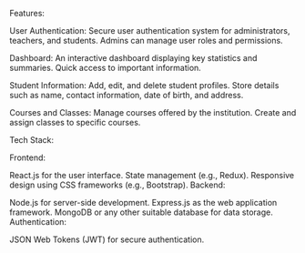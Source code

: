 
Features:

User Authentication:
Secure user authentication system for administrators, teachers, and students.
Admins can manage user roles and permissions.

Dashboard:
An interactive dashboard displaying key statistics and summaries.
Quick access to important information.

Student Information:
Add, edit, and delete student profiles.
Store details such as name, contact information, date of birth, and address.

Courses and Classes:
Manage courses offered by the institution.
Create and assign classes to specific courses.

Tech Stack:

Frontend:

React.js for the user interface.
State management (e.g., Redux).
Responsive design using CSS frameworks (e.g., Bootstrap).
Backend:

Node.js for server-side development.
Express.js as the web application framework.
MongoDB or any other suitable database for data storage.
Authentication:

JSON Web Tokens (JWT) for secure authentication.
